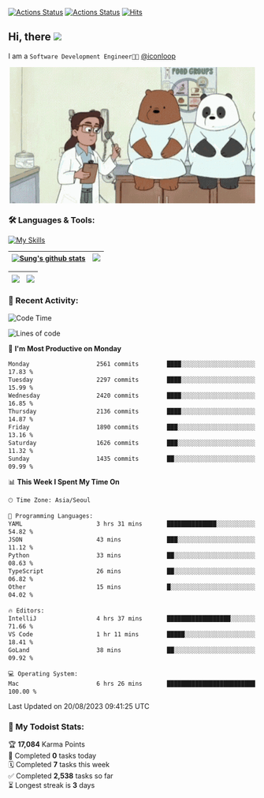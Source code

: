 
[![Actions Status](https://github.com/ddok2/ddok2/workflows/Todoist%20Readme/badge.svg)](https://github.com/ddok2/ddok2/actions)
[![Actions Status](https://github.com/ddok2/ddok2/workflows/wakatime-stats/badge.svg)](https://github.com/ddok2/ddok2/actions)
[![Hits](https://hits.seeyoufarm.com/api/count/incr/badge.svg?url=https%3A%2F%2Fgithub.com%2Fddok2&count_bg=%23FF9595&title_bg=%23555555&icon=github.svg&icon_color=%23FFFFFF&title=hits&edge_flat=false)](https://hits.seeyoufarm.com)

<!-- ![visitors](https://visitor-badge.laobi.icu/badge?page_id=ddok2.ddok2) -->
## Hi, there <img src="https://raw.githubusercontent.com/MartinHeinz/MartinHeinz/master/wave.gif" width="3%">

I am a `Software Development Engineer🧑‍💻` [@iconloop](https://github.com/iconloop)


<p align="center">
    <img align="center" alt="GIF" src="img/debugging.gif" />
</p>


### 🛠 Languages & Tools:

[![My Skills](https://skillicons.dev/icons?i=go,js,ts,py,express,react,svelte,jquery,pug,mongodb,mysql,redis,aws,docker,kubernetes)](https://skillicons.dev)


| <a href="https://github-readme-stats.vercel.app/api?username=ddok2&show_icons=true&include_all_commits=true&count_private=true&theme=buefy&hide_border=true"><img align="center" src="https://github-readme-stats.vercel.app/api?username=ddok2&show_icons=true&include_all_commits=true&count_private=true&theme=buefy&hide_border=true" alt="Sung's github stats" /></a> | <a href="https://github.com/ddok2"><img src="http://github-readme-streak-stats.herokuapp.com?user=ddok2&hide_border=true" /></a> |
| ------------- |------------- |


| <a href="https://github.com/ddok2"><img align="center" src="https://github-readme-stats.vercel.app/api/top-langs/?username=ddok2&theme=buefy&hide=html,css&hide_border=true" /></a> | <a href="https://github.com/ddok2"><img align="center" src="https://activity-graph.herokuapp.com/graph?username=ddok2&theme=github&hide_border=true" height="250" /></a> |
| ------------- |--------------------------------------------------------------------------------------------------------------------------------------------------------------------------|


<!-- <details open>
    <summary>📈 My GitHub Stats</summary>
    <p align="center">
        <a href="https://github.com/ddok2">
            <img align="center" src="https://github-readme-stats.vercel.app/api?username=ddok2&show_icons=true&include_all_commits=true&count_private=true&theme=buefy&hide_border=true" alt="Sung's github stats" />
        </a>
    </p>
</details>
<details>
    <summary>💬 Top Languages</summary>
    <p align="center"> 
        <a href="https://github.com/ddok2">
            <img align="center" src="https://github-readme-stats.vercel.app/api/top-langs/?username=ddok2&layout=compact&theme=buefy&hide=html,css&hide_border=true" />
        </a>
    </p>
</details> -->


### 🌈 Recent Activity:
<!--START_SECTION:waka-->
![Code Time](http://img.shields.io/badge/Code%20Time-2%2C260%20hrs%2048%20mins-blue)

![Lines of code](https://img.shields.io/badge/From%20Hello%20World%20I%27ve%20Written-11.5%20million%20lines%20of%20code-blue)

📅 **I'm Most Productive on Monday** 

```text
Monday                   2561 commits        ████░░░░░░░░░░░░░░░░░░░░░   17.83 % 
Tuesday                  2297 commits        ████░░░░░░░░░░░░░░░░░░░░░   15.99 % 
Wednesday                2420 commits        ████░░░░░░░░░░░░░░░░░░░░░   16.85 % 
Thursday                 2136 commits        ████░░░░░░░░░░░░░░░░░░░░░   14.87 % 
Friday                   1890 commits        ███░░░░░░░░░░░░░░░░░░░░░░   13.16 % 
Saturday                 1626 commits        ███░░░░░░░░░░░░░░░░░░░░░░   11.32 % 
Sunday                   1435 commits        ██░░░░░░░░░░░░░░░░░░░░░░░   09.99 % 
```


📊 **This Week I Spent My Time On** 

```text
🕑︎ Time Zone: Asia/Seoul

💬 Programming Languages: 
YAML                     3 hrs 31 mins       ██████████████░░░░░░░░░░░   54.82 % 
JSON                     43 mins             ███░░░░░░░░░░░░░░░░░░░░░░   11.12 % 
Python                   33 mins             ██░░░░░░░░░░░░░░░░░░░░░░░   08.63 % 
TypeScript               26 mins             ██░░░░░░░░░░░░░░░░░░░░░░░   06.82 % 
Other                    15 mins             █░░░░░░░░░░░░░░░░░░░░░░░░   04.02 % 

🔥 Editors: 
IntelliJ                 4 hrs 37 mins       ██████████████████░░░░░░░   71.66 % 
VS Code                  1 hr 11 mins        █████░░░░░░░░░░░░░░░░░░░░   18.41 % 
GoLand                   38 mins             ██░░░░░░░░░░░░░░░░░░░░░░░   09.92 % 

💻 Operating System: 
Mac                      6 hrs 26 mins       █████████████████████████   100.00 % 
```


 Last Updated on 20/08/2023 09:41:25 UTC
<!--END_SECTION:waka-->

### 🚧 My Todoist Stats:
<!-- TODO-IST:START -->
🏆  **17,084** Karma Points           
🌸  Completed **0** tasks today           
🗓  Completed **7** tasks this week           
✅  Completed **2,538** tasks so far           
⏳  Longest streak is **3** days
<!-- TODO-IST:END -->

